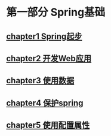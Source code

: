 # 第一部分 Spring基础
## [chapter1 Spring起步](https://github.com/Lance-Mai/ReadingNotes/blob/main/Spring/notes/%E7%AC%AC%E4%B8%80%E9%83%A8%E5%88%86%20Spring%E5%9F%BA%E7%A1%80/chapter1_Spring%E8%B5%B7%E6%AD%A5.md)
## [chapter2 开发Web应用](https://github.com/Lance-Mai/ReadingNotes/blob/main/Spring/notes/%E7%AC%AC%E4%B8%80%E9%83%A8%E5%88%86%20Spring%E5%9F%BA%E7%A1%80/chapter2_%E5%BC%80%E5%8F%91Web%E5%BA%94%E7%94%A8.md)
## [chapter3 使用数据](https://github.com/Lance-Mai/ReadingNotes/blob/main/Spring/notes/%E7%AC%AC%E4%B8%80%E9%83%A8%E5%88%86%20Spring%E5%9F%BA%E7%A1%80/chapter3_%E4%BD%BF%E7%94%A8%E6%95%B0%E6%8D%AE.md)
## [chapter4 保护spring](https://github.com/Lance-Mai/ReadingNotes/blob/main/Spring/notes/%E7%AC%AC%E4%B8%80%E9%83%A8%E5%88%86%20Spring%E5%9F%BA%E7%A1%80/chapter4_%E4%BF%9D%E6%8A%A4Spring.md)
## [chapter5 使用配置属性](https://github.com/Lance-Mai/ReadingNotes/blob/main/Spring/notes/%E7%AC%AC%E4%B8%80%E9%83%A8%E5%88%86%20Spring%E5%9F%BA%E7%A1%80/chapter5_%E4%BD%BF%E7%94%A8%E9%85%8D%E7%BD%AE%E5%B1%9E%E6%80%A7.md)
